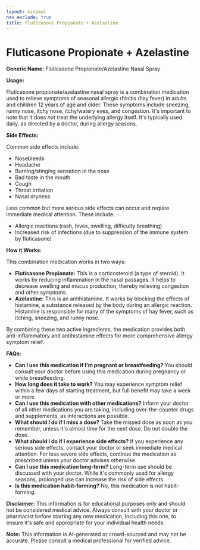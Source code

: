 ```yaml
---
layout: minimal
nav_exclude: true
title: Fluticasone Propionate + Azelastine
---
```


# Fluticasone Propionate + Azelastine

**Generic Name:** Fluticasone Propionate/Azelastine Nasal Spray

**Usage:**

Fluticasone propionate/azelastine nasal spray is a combination medication used to relieve symptoms of seasonal allergic rhinitis (hay fever) in adults and children 12 years of age and older.  These symptoms include sneezing, runny nose, itchy nose, itchy/watery eyes, and congestion. It's important to note that it does *not* treat the underlying allergy itself.  It's typically used daily, as directed by a doctor, during allergy seasons.


**Side Effects:**

Common side effects include:

* Nosebleeds
* Headache
* Burning/stinging sensation in the nose
* Bad taste in the mouth
* Cough
* Throat irritation
* Nasal dryness


Less common but more serious side effects can occur and require immediate medical attention. These include:

* Allergic reactions (rash, hives, swelling, difficulty breathing)
* Increased risk of infections (due to suppression of the immune system by fluticasone)


**How it Works:**

This combination medication works in two ways:

* **Fluticasone Propionate:** This is a corticosteroid (a type of steroid). It works by reducing inflammation in the nasal passages.  It helps to decrease swelling and mucus production, thereby relieving congestion and other symptoms.
* **Azelastine:** This is an antihistamine. It works by blocking the effects of histamine, a substance released by the body during an allergic reaction.  Histamine is responsible for many of the symptoms of hay fever, such as itching, sneezing, and runny nose.

By combining these two active ingredients, the medication provides both anti-inflammatory and antihistamine effects for more comprehensive allergy symptom relief.


**FAQs:**

* **Can I use this medication if I'm pregnant or breastfeeding?**  You should consult your doctor before using this medication during pregnancy or while breastfeeding.
* **How long does it take to work?**  You may experience symptom relief within a few days of starting treatment, but full benefit may take a week or more.
* **Can I use this medication with other medications?**  Inform your doctor of all other medications you are taking, including over-the-counter drugs and supplements, as interactions are possible.
* **What should I do if I miss a dose?** Take the missed dose as soon as you remember, unless it's almost time for the next dose. Do not double the dose.
* **What should I do if I experience side effects?**  If you experience any serious side effects, contact your doctor or seek immediate medical attention.  For less severe side effects, continue the medication as prescribed unless your doctor advises otherwise.
* **Can I use this medication long-term?**  Long-term use should be discussed with your doctor.  While it's commonly used for allergy seasons, prolonged use can increase the risk of side effects.
* **Is this medication habit-forming?**  No, this medication is not habit-forming.


**Disclaimer:** This information is for educational purposes only and should not be considered medical advice. Always consult with your doctor or pharmacist before starting any new medication, including this one, to ensure it's safe and appropriate for your individual health needs.


**Note:** This information is AI-generated or crowd-sourced and may not be accurate. Please consult a medical professional for verified advice.